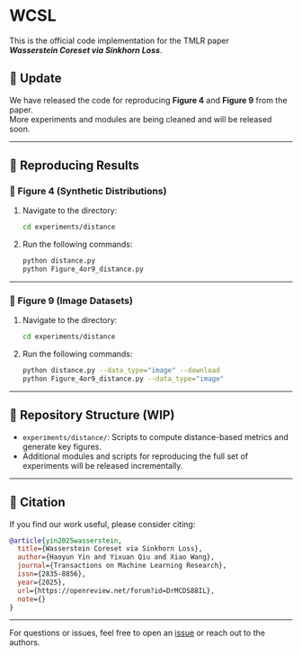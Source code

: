 # WCSL

This is the official code implementation for the TMLR paper  
**_Wasserstein Coreset via Sinkhorn Loss_**.

## 📢 Update

We have released the code for reproducing **Figure 4** and **Figure 9** from the paper.  
More experiments and modules are being cleaned and will be released soon.

---

## 🔧 Reproducing Results

### 🔹 Figure 4 (Synthetic Distributions)

1. Navigate to the directory:
    ```bash
    cd experiments/distance
    ```

2. Run the following commands:
    ```bash
    python distance.py
    python Figure_4or9_distance.py
    ```

---

### 🔹 Figure 9 (Image Datasets)

1. Navigate to the directory:
    ```bash
    cd experiments/distance
    ```

2. Run the following commands:
    ```bash
    python distance.py --data_type="image" --download
    python Figure_4or9_distance.py --data_type="image"
    ```

---

## 📁 Repository Structure (WIP)

- `experiments/distance/`: Scripts to compute distance-based metrics and generate key figures.
- Additional modules and scripts for reproducing the full set of experiments will be released incrementally.

---

## 📄 Citation

If you find our work useful, please consider citing:

```bibtex
@article{yin2025wasserstein,
  title={Wasserstein Coreset via Sinkhorn Loss},
  author={Haoyun Yin and Yixuan Qiu and Xiao Wang},
  journal={Transactions on Machine Learning Research},
  issn={2835-8856},
  year={2025},
  url={https://openreview.net/forum?id=DrMCDS88IL},
  note={}
}
```

---

For questions or issues, feel free to open an [issue](https://github.com/your-repo/issues) or reach out to the authors.
